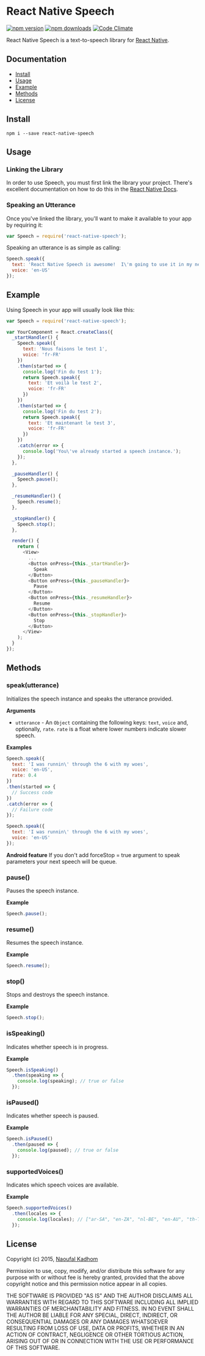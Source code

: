 # React Native Speech

[![npm version](https://img.shields.io/npm/v/react-native-speech.svg?style=flat-square)](https://www.npmjs.com/package/react-native-speech)
[![npm downloads](https://img.shields.io/npm/dm/react-native-speech.svg?style=flat-square)](https://www.npmjs.com/package/react-native-speech)
[![Code Climate](https://img.shields.io/codeclimate/github/naoufal/react-native-speech.svg?style=flat-square)](https://codeclimate.com/github/naoufal/react-native-speech)

React Native Speech is a text-to-speech library for [React Native](https://facebook.github.io/react-native/).

## Documentation
- [Install](#install)
- [Usage](#usage)
- [Example](#example)
- [Methods](#methods)
- [License](#license)

## Install
```shell
npm i --save react-native-speech
```

## Usage
### Linking the Library
In order to use Speech, you must first link the library your project.  There's excellent documentation on how to do this in the [React Native Docs](https://facebook.github.io/react-native/docs/linking-libraries.html#content).

### Speaking an Utterance
Once you've linked the library, you'll want to make it available to your app by requiring it:

```js
var Speech = require('react-native-speech');
```

Speaking an utterance is as simple as calling:
```js
Speech.speak({
  text: 'React Native Speech is awesome!  I\'m going to use it in my next project.',
  voice: 'en-US'
});
```

## Example
Using Speech in your app will usually look like this:
```js
var Speech = require('react-native-speech');

var YourComponent = React.createClass({
  _startHandler() {
    Speech.speak({
      text: 'Nous faisons le test 1',
      voice: 'fr-FR'
    })
    .then(started => {
      console.log('Fin du test 1');
      return Speech.speak({
        text: 'Et voilà le test 2',
        voice: 'fr-FR'
      })
    })
    .then(started => {
      console.log('Fin du test 2');
      return Speech.speak({
        text: 'Et maintenant le test 3',
        voice: 'fr-FR'
      })
    })
    .catch(error => {
      console.log('You\'ve already started a speech instance.');
    });
  },

  _pauseHandler() {
    Speech.pause();
  },

  _resumeHandler() {
    Speech.resume();
  },

  _stopHandler() {
    Speech.stop();
  },

  render() {
    return (
      <View>
        ...
        <Button onPress={this._startHandler}>
          Speak
        </Button>
        <Button onPress={this._pauseHandler}>
          Pause
        </Button>
        <Button onPress={this._resumeHandler}>
          Resume
        </Button>
        <Button onPress={this._stopHandler}>
          Stop
        </Button>
      </View>
    );
  }
});
```

## Methods

### speak(utterance)
Initializes the speech instance and speaks the utterance provided.

__Arguments__
- `utterance` - An `Object` containing the following keys: `text`, `voice` and, optionally, `rate`. `rate` is a float where lower numbers indicate slower speech.

__Examples__
```js
Speech.speak({
  text: 'I was runnin\' through the 6 with my woes',
  voice: 'en-US',
  rate: 0.4
})
.then(started => {
  // Success code
})
.catch(error => {
  // Failure code
});
```

```js
Speech.speak({
  text: 'I was runnin\' through the 6 with my woes',
  voice: 'en-US'
});
```

__Android feature__
If you don't add forceStop = true argument to speak parameters your next speech will be queue. 


### pause()
Pauses the speech instance.

__Example__
```js
Speech.pause();
```

### resume()
Resumes the speech instance.

__Example__
```js
Speech.resume();
```

### stop()
Stops and destroys the speech instance.

__Example__
```js
Speech.stop();
```

### isSpeaking()
Indicates whether speech is in progress.

__Example__
```js
Speech.isSpeaking()
  .then(speaking => {
    console.log(speaking); // true or false
  });
```

### isPaused()
Indicates whether speech is paused.

__Example__
```js
Speech.isPaused()
  .then(paused => {
    console.log(paused); // true or false
  });
```

### supportedVoices()
Indicates which speech voices are available.

__Example__
```js
Speech.supportedVoices()
  .then(locales => {
    console.log(locales); // ["ar-SA", "en-ZA", "nl-BE", "en-AU", "th-TH", ...]
  });
```

## License
Copyright (c) 2015, [Naoufal Kadhom](http://naoufal.com)

Permission to use, copy, modify, and/or distribute this software for any purpose with or without fee is hereby granted, provided that the above copyright notice and this permission notice appear in all copies.

THE SOFTWARE IS PROVIDED "AS IS" AND THE AUTHOR DISCLAIMS ALL WARRANTIES WITH REGARD TO THIS SOFTWARE INCLUDING ALL IMPLIED WARRANTIES OF MERCHANTABILITY AND FITNESS. IN NO EVENT SHALL THE AUTHOR BE LIABLE FOR ANY SPECIAL, DIRECT, INDIRECT, OR CONSEQUENTIAL DAMAGES OR ANY DAMAGES WHATSOEVER RESULTING FROM LOSS OF USE, DATA OR PROFITS, WHETHER IN AN ACTION OF CONTRACT, NEGLIGENCE OR OTHER TORTIOUS ACTION, ARISING OUT OF OR IN CONNECTION WITH THE USE OR PERFORMANCE OF THIS SOFTWARE.
